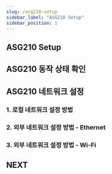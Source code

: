 ```yaml
---
slug: /asg210-setup
sidebar_label: "ASG210 Setup"
sidebar_position: 1
---
```


## ASG210 Setup


## ASG210 동작 상태 확인


## ASG210 네트워크 설정


### 1. 로컬 네트워크 설정 방법



### 2. 외부 네트워크 설정 방법 - Ethernet


### 3. 외부 네트워크 설정 방법 - Wi-Fi


## NEXT